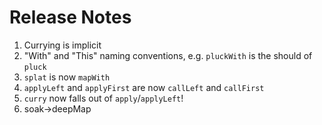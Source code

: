 # Release Notes

1. Currying is implicit
2. "With" and "This" naming conventions, e.g. `pluckWith` is the should of `pluck`
3. `splat` is now `mapWith`
4. `applyLeft` and `applyFirst` are now `callLeft` and `callFirst`
5. `curry` now falls out of `apply`/`applyLeft`!
6. soak->deepMap